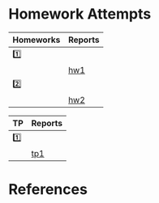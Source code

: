 # Homework Attempts

| Homeworks | Reports |
|-|-|
| [:one:](hw1) | |
|            | [hw1](hw1/REPORT.ipynb)        |
| [:two:](hw2) | |
|            | [hw2](hw2/REPORT.ipynb)        |

| TP | Reports |
|-|-|
| [:one:](tp1) | |
|            | [tp1](tp1/REPORT.ipynb)        |

# References
